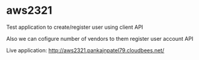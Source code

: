 aws2321
=======

Test application to create/register user using client API

Also we can cofigure number of vendors to them register user account API

Live application:
http://aws2321.pankajnpatel79.cloudbees.net/
